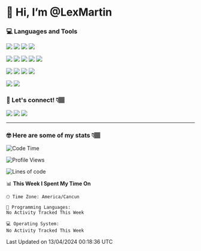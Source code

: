 # 👋 Hi, I’m @LexMartin


### 💻 Languages and Tools
<img src="https://img.shields.io/badge/HTML5-E34F26?style=for-the-badge&logo=html5&logoColor=white"> <img src="https://img.shields.io/badge/CSS3-1572B6?style=for-the-badge&logo=css3&logoColor=white"> <img src="https://img.shields.io/badge/JavaScript-323330?style=for-the-badge&logo=javascript&logoColor=F7DF1E">
<img src="https://img.shields.io/badge/tailwind_css-06B6D4?style=for-the-badge&logo=tailwindcss&logoColor=white" />

<img src="https://img.shields.io/badge/MongoDB-%234ea94b.svg?style=for-the-badge&logo=mongodb&logoColor=white"/> <img src="https://img.shields.io/badge/express.js-%23404d59.svg?style=for-the-badge&logo=express&logoColor=%2361DAFB"/> <img src="https://img.shields.io/badge/react-%2320232a.svg?style=for-the-badge&logo=react&logoColor=%2361DAFB"/> <img src="https://img.shields.io/badge/Node_js-339933?style=for-the-badge&logo=node.js&logoColor=white"/> <img src="https://img.shields.io/badge/Next_JS-efefef?style=for-the-badge&logo=Next.js&logoColor=black"/>

<!-- <img src="https://img.shields.io/badge/Dart-0175C2?style=for-the-badge&logo=dart&logoColor=white"> <img src="https://img.shields.io/badge/Flutter-02569B?style=for-the-badge&logo=flutter&logoColor=white"> -->

<img src="https://img.shields.io/badge/Linux-FCC624?style=for-the-badge&logo=linux&logoColor=black"> <img src="https://img.shields.io/badge/shell_script-%2320232a.svg?style=for-the-badge&logo=gnu-bash&logoColor=white"/> <img src="https://img.shields.io/badge/Git-F05032?style=for-the-badge&logo=git&logoColor=white"> <img src="https://img.shields.io/badge/Visual_Studio_Code-0078D4?style=for-the-badge&logo=visual%20studio%20code&logoColor=white">

<img src="https://img.shields.io/badge/-Arduino-00979D?style=for-the-badge&logo=Arduino&logoColor=white"/> <img src="https://img.shields.io/badge/-RaspberryPi-C51A4A?style=for-the-badge&logo=Raspberry-Pi"/>




### 💬 Let's connect! 👇🏽
[<img src="https://img.shields.io/badge/LinkedIn-0077B5?style=for-the-badge&logo=linkedin&logoColor=white" >](https://www.linkedin.com/in/lexmartin-mx/)
[<img src="https://img.shields.io/badge/Twitter-1DA1F2?style=for-the-badge&logo=twitter&logoColor=white" >](https://twitter.com/lexmartindev) 
[<img src="https://img.shields.io/badge/Instagram-E4405F?style=for-the-badge&logo=instagram&logoColor=white" >](https://www.instagram.com/lexmartin.dev)
 

***

### 🤓 Here are some of my stats 👇🏽
<!--START_SECTION:waka-->
![Code Time](http://img.shields.io/badge/Code%20Time-462%20hrs%2041%20mins-blue)

![Profile Views](http://img.shields.io/badge/Profile%20Views-0-blue)

![Lines of code](https://img.shields.io/badge/From%20Hello%20World%20I%27ve%20Written-169.9%20thousand%20lines%20of%20code-blue)

📊 **This Week I Spent My Time On** 

```text
🕑︎ Time Zone: America/Cancun

💬 Programming Languages: 
No Activity Tracked This Week

💻 Operating System: 
No Activity Tracked This Week
```


 Last Updated on 13/04/2024 00:18:36 UTC
<!--END_SECTION:waka-->
